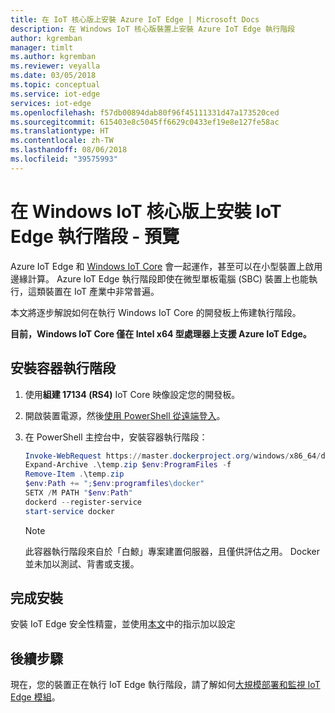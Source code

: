 ```yaml
---
title: 在 IoT 核心版上安裝 Azure IoT Edge | Microsoft Docs
description: 在 Windows IoT 核心版裝置上安裝 Azure IoT Edge 執行階段
author: kgremban
manager: timlt
ms.author: kgremban
ms.reviewer: veyalla
ms.date: 03/05/2018
ms.topic: conceptual
ms.service: iot-edge
services: iot-edge
ms.openlocfilehash: f57db00894dab80f96f45111331d47a173520ced
ms.sourcegitcommit: 615403e8c5045ff6629c0433ef19e8e127fe58ac
ms.translationtype: HT
ms.contentlocale: zh-TW
ms.lasthandoff: 08/06/2018
ms.locfileid: "39575993"
---
```

# <a name="install-the-iot-edge-runtime-on-windows-iot-core---preview"></a>在 Windows IoT 核心版上安裝 IoT Edge 執行階段 - 預覽

Azure IoT Edge 和 [Windows IoT Core](https://docs.microsoft.com/windows/iot-core/) 會一起運作，甚至可以在小型裝置上啟用邊緣計算。 Azure IoT Edge 執行階段即使在微型單板電腦 (SBC) 裝置上也能執行，這類裝置在 IoT 產業中非常普遍。 

本文將逐步解說如何在執行 Windows IoT Core 的開發板上佈建執行階段。 

**目前，Windows IoT Core 僅在 Intel x64 型處理器上支援 Azure IoT Edge。**

## <a name="install-the-container-runtime"></a>安裝容器執行階段

1. 使用**組建 17134 (RS4)** IoT Core 映像設定您的開發板。 
1. 開啟裝置電源，然後[使用 PowerShell 從遠端登入][lnk-powershell]。
1. 在 PowerShell 主控台中，安裝容器執行階段： 

   ```powershell
   Invoke-WebRequest https://master.dockerproject.org/windows/x86_64/docker-0.0.0-dev.zip -o temp.zip
   Expand-Archive .\temp.zip $env:ProgramFiles -f
   Remove-Item .\temp.zip
   $env:Path += ";$env:programfiles\docker"
   SETX /M PATH "$env:Path"
   dockerd --register-service
   start-service docker
   ```

   >[!NOTE]
   >此容器執行階段來自於「白鯨」專案建置伺服器，且僅供評估之用。 Docker 並未加以測試、背書或支援。

## <a name="finish-installing"></a>完成安裝

安裝 IoT Edge 安全性精靈，並使用[本文][lnk-install-windows-on-windows]中的指示加以設定

## <a name="next-steps"></a>後續步驟

現在，您的裝置正在執行 IoT Edge 執行階段，請了解如何[大規模部署和監視 IoT Edge 模組][lnk-deploy]。

<!--Links-->
[lnk-install-windows-on-windows]: how-to-install-iot-edge-windows-with-windows.md
[lnk-powershell]: https://docs.microsoft.com/windows/iot-core/connect-your-device/powershell
[lnk-deploy]: how-to-deploy-monitor.md
[lnk-docker-install]: https://docs.docker.com/engine/installation/linux/docker-ce/binaries#install-server-and-client-binaries-on-windows
[lnk-docker-containers]: https://docs.microsoft.com/virtualization/windowscontainers/quick-start/quick-start-windows-10#2-switch-to-windows-containers
